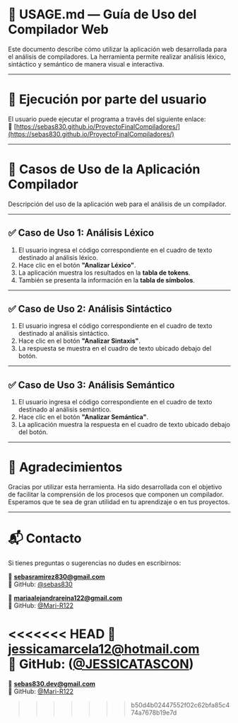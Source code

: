 <!-- Descripción del proyecto, cómo ejecutarlo USEGER.md--> 
# 📄 USAGE.md — Guía de Uso del Compilador Web

Este documento describe cómo utilizar la aplicación web desarrollada para el análisis de compiladores. La herramienta permite realizar análisis léxico, sintáctico y semántico de manera visual e interactiva.

---

# 👥 Ejecución por parte del usuario

El usuario puede ejecutar el programa a través del siguiente enlace:  
🔗 [https://sebas830.github.io/ProyectoFinalCompiladores/](https://sebas830.github.io/ProyectoFinalCompiladores/)

---

# 📘 Casos de Uso de la Aplicación Compilador

Descripción del uso de la aplicación web para el análisis de un compilador.

---

## ✅ Caso de Uso 1: Análisis Léxico

1. El usuario ingresa el código correspondiente en el cuadro de texto destinado al análisis léxico.  
2. Hace clic en el botón **"Analizar Léxico"**.  
3. La aplicación muestra los resultados en la **tabla de tokens**.  
4. También se presenta la información en la **tabla de símbolos**.

---

## ✅ Caso de Uso 2: Análisis Sintáctico

1. El usuario ingresa el código correspondiente en el cuadro de texto destinado al análisis sintáctico.  
2. Hace clic en el botón **"Analizar Sintaxis"**.  
3. La respuesta se muestra en el cuadro de texto ubicado debajo del botón.

---

## ✅ Caso de Uso 3: Análisis Semántico

1. El usuario ingresa el código correspondiente en el cuadro de texto destinado al análisis semántico.  
2. Hace clic en el botón **"Analizar Semántica"**.  
3. La aplicación muestra la respuesta en el cuadro de texto ubicado debajo del botón.

---

# 🙌 Agradecimientos

Gracias por utilizar esta herramienta. Ha sido desarrollada con el objetivo de facilitar la comprensión de los procesos que componen un compilador.  
Esperamos que te sea de gran utilidad en tu aprendizaje o en tus proyectos.

---

# 📬 Contacto

Si tienes preguntas o sugerencias no dudes en escribirnos:  

📧 **sebasramirez830@gmail.com**  
🐙 GitHub: [@sebas830](https://github.com/sebas830)

📧 **mariaalejandrareina122@gmail.com**  
🐙 GitHub: [@Mari-R122](https://github.com/Mari-R122)

<<<<<<< HEAD
📧 **jessicamarcela12@hotmail.com**  
🐙 GitHub: ([@JESSICATASCON](https://github.com/JESSICATASCON))
=======
📧 **sebas830.dev@gmail.com**  
🐙 GitHub: [@Mari-R122](https://github.com/Mari-R122)
>>>>>>> b50d4b02447552f02c62bfa85c474a7678b19e7d
